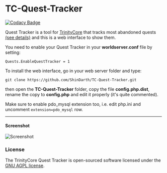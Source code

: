 TC-Quest-Tracker
================

[![Codacy Badge](https://api.codacy.com/project/badge/Grade/c8c59088c70b4631a8bda494e1c27468)](https://www.codacy.com/app/TrinityCore/TC-Quest-Tracker?utm_source=github.com&amp;utm_medium=referral&amp;utm_content=TrinityCore/TC-Quest-Tracker&amp;utm_campaign=Badge_Grade)

Quest Tracker is a tool for [TrinityCore](https://github.com/TrinityCore/TrinityCore) that tracks most abandoned quests [(see details)](https://github.com/TrinityCore/TrinityCore/pull/13353) and this is a web interface to show them.

You need to enable your Quest Tracker in your **worldserver.conf** file by setting:

```
Quests.EnableQuestTracker = 1
```

To install the web interface, go in your web server folder and type:

```
git clone https://github.com/ShinDarth/TC-Quest-Tracker.git
```

then open the **TC-Quest-Tracker** folder, copy the file **config.php.dist**, rename the copy to **config.php** and edit it properly (it's quite commented).

Make sure to enable pdo_mysql extension too, i.e. edit php.ini and uncomment ```extension=pdo_mysql``` row.

---

#### Screenshot

![Screenshot](https://raw.githubusercontent.com/TrinityCore/TC-Quest-Tracker/master/screenshot.jpg)

### License

The TrinityCore Quest Tracker is open-sourced software licensed under the [GNU AGPL license](https://github.com/ShinDarth/TC-Quest-Tracker/blob/master/LICENSE).

